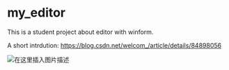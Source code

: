 # my_editor
This is a student project about editor with winform.

A short intrdution:
https://blog.csdn.net/welcom_/article/details/84898056


![在这里插入图片描述](https://raw.githubusercontent.com/lianghowe/My_editor/master/20181208_190536.gif)
